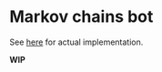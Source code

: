 # Markov chains bot

See [here](https://github.com/krypt0nn/markov-chains) for actual implementation.

**WIP**
